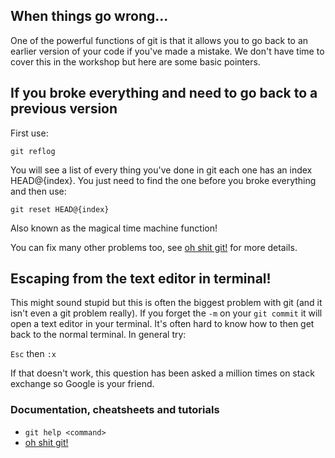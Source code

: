 ## When things go wrong...

One of the powerful functions of git is that it allows you to go back 
to an earlier version of your code if you've made a mistake. We don't 
have time to cover this in the workshop but here are some basic pointers.

## If you broke everything and need to go back to a previous version

First use:

`git reflog`

You will see a list of every thing you've done in git each one has an 
index HEAD@{index}. You just need to find the one before you broke everything
and then use:

`git reset HEAD@{index}`

Also known as the magical time machine function!

You can fix many other problems too, see [oh shit git!](http://ohshitgit.com/)
for more details.

## Escaping from the text editor in terminal!

This might sound stupid but this is often the biggest problem with git
(and it isn't even a git problem really).
If you forget the `-m` on your `git commit` it will open a text editor
in your terminal. It's often hard to know how to then get back to the
normal terminal. In general try:

`Esc` then `:x` 

If that doesn't work, this question has been asked a million times on
stack exchange so Google is your friend.

### Documentation, cheatsheets and tutorials
- `git help <command>`
- [oh shit git!](http://ohshitgit.com/)